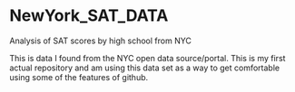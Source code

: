 # NewYork_SAT_DATA
Analysis of SAT scores by high school from NYC

This is data I found from the NYC open data source/portal.
This is my first actual repository and am using this data set as a way to get comfortable using some of the features of github.

